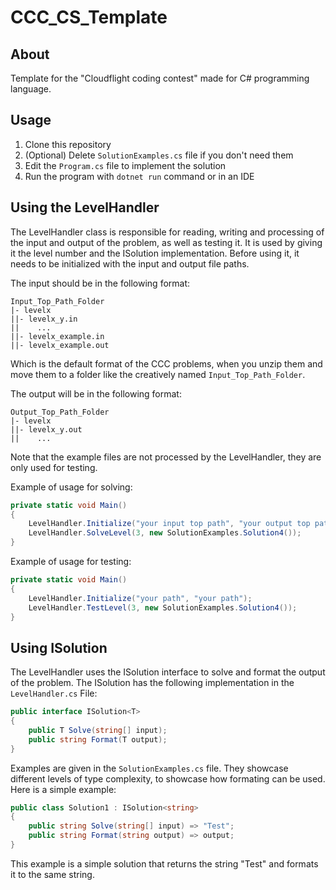 # CCC_CS_Template

## About

Template for the "Cloudflight coding contest" made for C# programming language.

## Usage

1. Clone this repository
2. (Optional) Delete `SolutionExamples.cs` file if you don't need them
3. Edit the `Program.cs` file to implement the solution
4. Run the program with `dotnet run` command or in an IDE

## Using the LevelHandler

The LevelHandler class is responsible for reading, writing and processing of the input and output
of the problem, as well as testing it. It is used by giving it the level number and the ISolution implementation.
Before using it, it needs to be initialized with the input and output file paths.

The input should be in the following format:

```plaintext
Input_Top_Path_Folder
|- levelx
||- levelx_y.in
||    ...
||- levelx_example.in
||- levelx_example.out
```

Which is the default format of the CCC problems, when you unzip them and move them to a folder like the creatively named
`Input_Top_Path_Folder`.

The output will be in the following format:

```plaintext
Output_Top_Path_Folder
|- levelx
||- levelx_y.out
||    ...
```

Note that the example files are not processed by the LevelHandler, they are only used for testing.

Example of usage for solving:

```csharp
private static void Main()
{
    LevelHandler.Initialize("your input top path", "your output top path");
    LevelHandler.SolveLevel(3, new SolutionExamples.Solution4());
}    
```

Example of usage for testing:

```csharp
private static void Main()
{
    LevelHandler.Initialize("your path", "your path");
    LevelHandler.TestLevel(3, new SolutionExamples.Solution4());
}
```

## Using ISolution

The LevelHandler uses the ISolution interface to solve and format the output of the problem.
The ISolution has the following implementation in the `LevelHandler.cs` File:

```csharp
public interface ISolution<T>
{
    public T Solve(string[] input);
    public string Format(T output);
}
```

Examples are given in the `SolutionExamples.cs` file.
They showcase different levels of type complexity, to showcase how formating can be used.
Here is a simple example:

```csharp
public class Solution1 : ISolution<string>
{
    public string Solve(string[] input) => "Test";
    public string Format(string output) => output;
}
```

This example is a simple solution that returns the string "Test" and formats it to the same string.